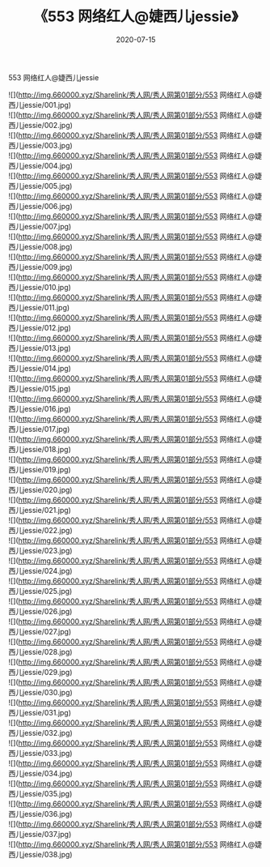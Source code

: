 ﻿---
layout: post
title:  《553 网络红人@婕西儿jessie》
date:   2020-07-15
img: http://img.660000.xyz/Sharelink/秀人网/秀人网第01部分/553 网络红人@婕西儿jessie/000.jpg
categories: [美女, 清纯, 唯美]
---

553 网络红人@婕西儿jessie

  ![](http://img.660000.xyz/Sharelink/秀人网/秀人网第01部分/553 网络红人@婕西儿jessie/001.jpg) <br> ![](http://img.660000.xyz/Sharelink/秀人网/秀人网第01部分/553 网络红人@婕西儿jessie/002.jpg) <br> ![](http://img.660000.xyz/Sharelink/秀人网/秀人网第01部分/553 网络红人@婕西儿jessie/003.jpg) <br> ![](http://img.660000.xyz/Sharelink/秀人网/秀人网第01部分/553 网络红人@婕西儿jessie/004.jpg) <br> ![](http://img.660000.xyz/Sharelink/秀人网/秀人网第01部分/553 网络红人@婕西儿jessie/005.jpg) <br> ![](http://img.660000.xyz/Sharelink/秀人网/秀人网第01部分/553 网络红人@婕西儿jessie/006.jpg) <br> ![](http://img.660000.xyz/Sharelink/秀人网/秀人网第01部分/553 网络红人@婕西儿jessie/007.jpg) <br> ![](http://img.660000.xyz/Sharelink/秀人网/秀人网第01部分/553 网络红人@婕西儿jessie/008.jpg) <br> ![](http://img.660000.xyz/Sharelink/秀人网/秀人网第01部分/553 网络红人@婕西儿jessie/009.jpg) <br> ![](http://img.660000.xyz/Sharelink/秀人网/秀人网第01部分/553 网络红人@婕西儿jessie/010.jpg) <br> ![](http://img.660000.xyz/Sharelink/秀人网/秀人网第01部分/553 网络红人@婕西儿jessie/011.jpg) <br> ![](http://img.660000.xyz/Sharelink/秀人网/秀人网第01部分/553 网络红人@婕西儿jessie/012.jpg) <br> ![](http://img.660000.xyz/Sharelink/秀人网/秀人网第01部分/553 网络红人@婕西儿jessie/013.jpg) <br> ![](http://img.660000.xyz/Sharelink/秀人网/秀人网第01部分/553 网络红人@婕西儿jessie/014.jpg) <br> ![](http://img.660000.xyz/Sharelink/秀人网/秀人网第01部分/553 网络红人@婕西儿jessie/015.jpg) <br> ![](http://img.660000.xyz/Sharelink/秀人网/秀人网第01部分/553 网络红人@婕西儿jessie/016.jpg) <br> ![](http://img.660000.xyz/Sharelink/秀人网/秀人网第01部分/553 网络红人@婕西儿jessie/017.jpg) <br> ![](http://img.660000.xyz/Sharelink/秀人网/秀人网第01部分/553 网络红人@婕西儿jessie/018.jpg) <br> ![](http://img.660000.xyz/Sharelink/秀人网/秀人网第01部分/553 网络红人@婕西儿jessie/019.jpg) <br> ![](http://img.660000.xyz/Sharelink/秀人网/秀人网第01部分/553 网络红人@婕西儿jessie/020.jpg) <br> ![](http://img.660000.xyz/Sharelink/秀人网/秀人网第01部分/553 网络红人@婕西儿jessie/021.jpg) <br> ![](http://img.660000.xyz/Sharelink/秀人网/秀人网第01部分/553 网络红人@婕西儿jessie/022.jpg) <br> ![](http://img.660000.xyz/Sharelink/秀人网/秀人网第01部分/553 网络红人@婕西儿jessie/023.jpg) <br> ![](http://img.660000.xyz/Sharelink/秀人网/秀人网第01部分/553 网络红人@婕西儿jessie/024.jpg) <br> ![](http://img.660000.xyz/Sharelink/秀人网/秀人网第01部分/553 网络红人@婕西儿jessie/025.jpg) <br> ![](http://img.660000.xyz/Sharelink/秀人网/秀人网第01部分/553 网络红人@婕西儿jessie/026.jpg) <br> ![](http://img.660000.xyz/Sharelink/秀人网/秀人网第01部分/553 网络红人@婕西儿jessie/027.jpg) <br> ![](http://img.660000.xyz/Sharelink/秀人网/秀人网第01部分/553 网络红人@婕西儿jessie/028.jpg) <br> ![](http://img.660000.xyz/Sharelink/秀人网/秀人网第01部分/553 网络红人@婕西儿jessie/029.jpg) <br> ![](http://img.660000.xyz/Sharelink/秀人网/秀人网第01部分/553 网络红人@婕西儿jessie/030.jpg) <br> ![](http://img.660000.xyz/Sharelink/秀人网/秀人网第01部分/553 网络红人@婕西儿jessie/031.jpg) <br> ![](http://img.660000.xyz/Sharelink/秀人网/秀人网第01部分/553 网络红人@婕西儿jessie/032.jpg) <br> ![](http://img.660000.xyz/Sharelink/秀人网/秀人网第01部分/553 网络红人@婕西儿jessie/033.jpg) <br> ![](http://img.660000.xyz/Sharelink/秀人网/秀人网第01部分/553 网络红人@婕西儿jessie/034.jpg) <br> ![](http://img.660000.xyz/Sharelink/秀人网/秀人网第01部分/553 网络红人@婕西儿jessie/035.jpg) <br> ![](http://img.660000.xyz/Sharelink/秀人网/秀人网第01部分/553 网络红人@婕西儿jessie/036.jpg) <br> ![](http://img.660000.xyz/Sharelink/秀人网/秀人网第01部分/553 网络红人@婕西儿jessie/037.jpg) <br> ![](http://img.660000.xyz/Sharelink/秀人网/秀人网第01部分/553 网络红人@婕西儿jessie/038.jpg) <br>